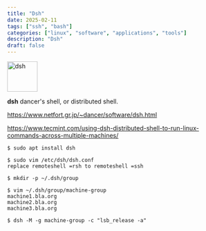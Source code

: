```yaml
---
title: "Dsh"
date: 2025-02-11
tags: ["ssh", "bash"]
categories: ["linux", "software", "applications", "tools"]
description: "Dsh"
draft: false
---
```


<img src="https://upload.wikimedia.org/wikipedia/commons/thumb/4/4b/Bash_Logo_Colored.svg/2048px-Bash_Logo_Colored.svg.png" alt="dsh" width="70" height="70">

**dsh** dancer's shell, or distributed shell.

https://www.netfort.gr.jp/~dancer/software/dsh.html

https://www.tecmint.com/using-dsh-distributed-shell-to-run-linux-commands-across-multiple-machines/

```shell
$ sudo apt install dsh

$ sudo vim /etc/dsh/dsh.conf
replace remoteshell =rsh to remoteshell =ssh

$ mkdir -p ~/.dsh/group

$ vim ~/.dsh/group/machine-group
machine1.bla.org
machine2.bla.org
machine3.bla.org

$ dsh -M -g machine-group -c "lsb_release -a"
```
